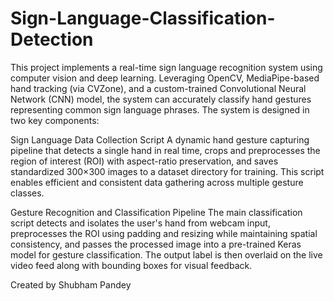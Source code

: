 # Sign-Language-Classification-Detection
This project implements a real-time sign language recognition system using computer vision and deep learning. Leveraging OpenCV, MediaPipe-based hand tracking (via CVZone), and a custom-trained Convolutional Neural Network (CNN) model, the system can accurately classify hand gestures representing common sign language phrases.
The system is designed in two key components:

Sign Language Data Collection Script
A dynamic hand gesture capturing pipeline that detects a single hand in real time, crops and preprocesses the region of interest (ROI) with aspect-ratio preservation, and saves standardized 300×300 images to a dataset directory for training. This script enables efficient and consistent data gathering across multiple gesture classes.

Gesture Recognition and Classification Pipeline
The main classification script detects and isolates the user's hand from webcam input, preprocesses the ROI using padding and resizing while maintaining spatial consistency, and passes the processed image into a pre-trained Keras model for gesture classification. The output label is then overlaid on the live video feed along with bounding boxes for visual feedback.

Created by Shubham Pandey
